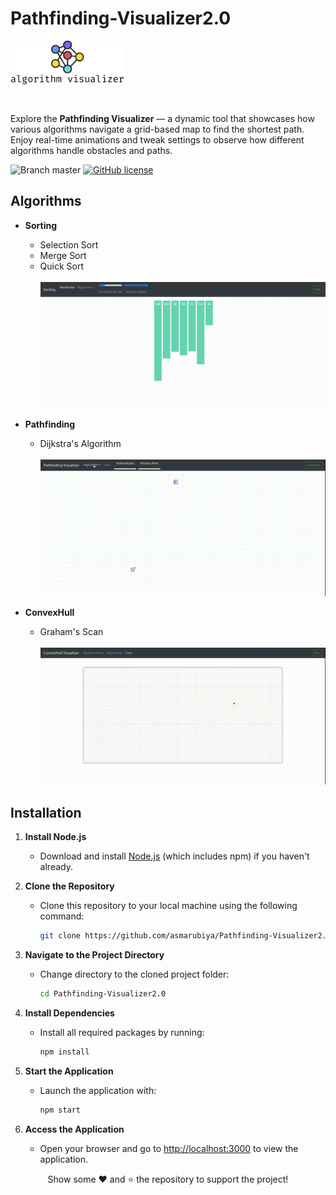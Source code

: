 # Pathfinding-Visualizer2.0

<a href="https://algorithm-visualizer.vercel.app/">
    <img src="./src/assets/heading_logo.png" alt="Algo Visualizer" title="Algorithm Visualizer" align="left" height="70" />
</a>
<br/><br/>
<br/><br/>
<br/><br/>

Explore the **Pathfinding Visualizer** — a dynamic tool that showcases how various algorithms navigate a grid-based map to find the shortest path. Enjoy real-time animations and tweak settings to observe how different algorithms handle obstacles and paths.

![Branch master](https://img.shields.io/badge/branch-main-brightgreen.svg?style=flat-square) [![GitHub license](https://img.shields.io/badge/license-MIT-blue.svg)](https://github.com/asmarubiya/Pathfinding-Visualizer2.0/blob/main/LICENSE)

## Algorithms

- **Sorting**

  - Selection Sort
  - Merge Sort
  - Quick Sort
    <br/><br/>
    <img src="./screenshots/sorting.gif" alt="Sorting Algorithms"/>

- **Pathfinding**

  - Dijkstra's Algorithm
    <br/><br/>
    <img src="./screenshots/pathfinder.gif" alt="Pathfinding Algorithms"/>

- **ConvexHull**
  - Graham's Scan
    <br/><br/>
    <img src="./screenshots/convex_instruct.gif" alt="Convex Hull Algorithms"/>


## Installation

1. **Install Node.js**

   - Download and install [Node.js](https://nodejs.org/) (which includes npm) if you haven't already.

2. **Clone the Repository**

   - Clone this repository to your local machine using the following command:
     ```bash
     git clone https://github.com/asmarubiya/Pathfinding-Visualizer2.0.git
     ```

3. **Navigate to the Project Directory**

   - Change directory to the cloned project folder:
     ```bash
     cd Pathfinding-Visualizer2.0
     ```

4. **Install Dependencies**

   - Install all required packages by running:
     ```bash
     npm install
     ```

5. **Start the Application**

   - Launch the application with:
     ```bash
     npm start
     ```

6. **Access the Application**
   - Open your browser and go to [http://localhost:3000](http://localhost:3000) to view the application.

<p align="center">
Show some ❤️ and ⭐️ the repository to support the project!
</p>
